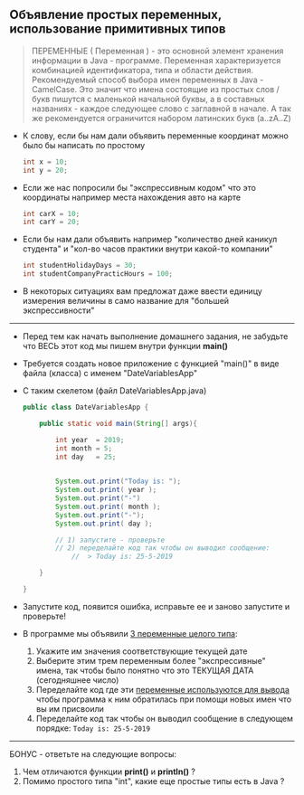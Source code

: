 ## Объявление простых переменных, использование примитивных типов

>  ПЕРЕМЕННЫЕ ( Переменная ) - это основной элемент хранения информации в Java - программе. Переменная характеризуется комбинацией идентификатора, типа и области действия.
> Рекомендуемый способ выбора имен переменных в Java - CamelCase. Это значит что имена состоящие из простых слов / букв пишутся с маленькой начальной буквы, а в составных названиях - каждое следующее слово с заглавной в начале. А так же рекомендуется ограничится набором латинских букв (a..zA..Z)

* К слову, если бы нам дали объявить переменные координат можно было бы написать по простому 
   ```java
   int x = 10;
   int y = 20;
   ``` 

* Если же нас попросили бы "экспрессивным кодом" что это координаты например места нахождения авто на карте 
   ```java
   int carX = 10;
   int carY = 20;
   ``` 

* Если бы нам дали объявить например "количество дней каникул студента" и "кол-во часов практики внутри какой-то компании"  
   ```java
   int studentHolidayDays = 30;
   int studentCompanyPracticHours = 100;
   ``` 

* В некоторых ситуациях вам предложат даже ввести единицу измерения величины в само название для "большей экспрессивности" 

---

* Перед тем как начать выполнение домашнего задания, не забудьте что ВЕСЬ этот код мы пишем внутри функции **main()**
  
* Требуется создать новое приложение с функцией "main()" в виде файла (класса) с именем "DateVariablesApp"
* С таким скелетом (файл DateVariablesApp.java)
    ```java
    public class DateVariablesApp {

        public static void main(String[] args){

            int year  = 2019;
            int month = 5;
            int day   = 25;

     
            System.out.print("Today is: ");
            System.out.print( year );
            System.out.print("-")
            System.out.print( month );
            System.out.print("-");
            System.out.print( day );

            // 1) запустите - проверьте
            // 2) переделайте код так чтобы он выводил сообщение:
                //  > Today is: 25-5-2019

        }

    }
    ```

* Запустите код, появится ошибка, исправьте ее и заново запустите и проверьте!
* В программе мы объявили [3 переменные целого типа](./README.ru.md#L37-L39):
  1. Укажите им значения соответствующие текущей дате
  2. Выберите этим трем переменным более "экспрессивные" имена, так чтобы было понятно что это ТЕКУЩАЯ ДАТА (сегодняшнее число) 
  3. Переделайте код где эти [переменные используются для вывода](./README.ru.md#L43) чтобы программа к ним обратилась при помощи новых имен что вы им присвоили
  4. Переделайте код так чтобы он выводил сообщение в следующем порядке:
    ```Today is: 25-5-2019```

--- 
БОНУС - ответьте на следующие вопросы:
1. Чем отличаются функции **print()** и **println()** ?
2. Помимо простого типа "int", какие еще простые типы есть в Java ?



